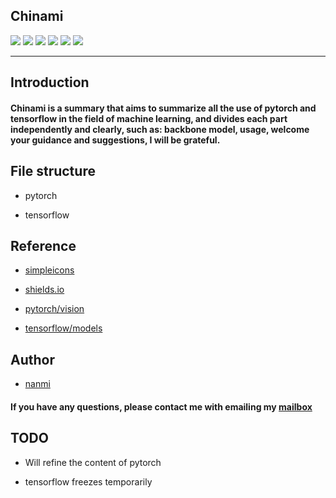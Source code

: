 ## Chinami
![](https://img.shields.io/badge/chinami-v1.0-red) ![](https://img.shields.io/badge/build-doing-yellow) ![](https://img.shields.io/badge/python-v3.5-brightgreen) ![](https://img.shields.io/badge/Tensorflow-v1.14.0-informational) ![](https://img.shields.io/badge/Pytorch-v1.4.0-informational) ![](https://img.shields.io/badge/Platform-linux-informational)

----

## Introduction

#### **Chinami** is a summary that aims to summarize all the use of pytorch and tensorflow in the field of machine learning, and divides each part independently and clearly, such as: backbone model, usage, welcome your guidance and suggestions, I will be grateful.

## File structure
* pytorch

* tensorflow 


## Reference
* [simpleicons](https://simpleicons.org/)

* [shields.io](https://shields.io/#/)

* [pytorch/vision](https://github.com/pytorch/vision)

* [tensorflow/models](https://github.com/tensorflow/models)

## Author

* [nanmi](https://github.com/nanmi)

#### If you have any questions, please contact me with emailing my [mailbox](yueshangChang@gmail.com)

## TODO

* Will refine the content of pytorch

* tensorflow freezes temporarily